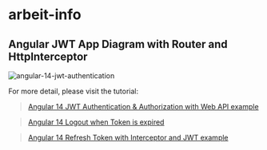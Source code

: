 # arbeit-info
## Angular JWT App Diagram with Router and HttpInterceptor
![angular-14-jwt-authentication](angular-14-jwt-authentication.png)

For more detail, please visit the tutorial:
> [Angular 14 JWT Authentication & Authorization with Web API example](https://www.bezkoder.com/angular-14-jwt-auth/)

> [Angular 14 Logout when Token is expired](https://www.bezkoder.com/logout-when-token-expired-angular-14/)

> [Angular 14 Refresh Token with Interceptor and JWT example](https://www.bezkoder.com/angular-14-refresh-token/)
